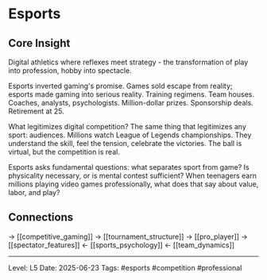 # Esports

## Core Insight
Digital athletics where reflexes meet strategy - the transformation of play into profession, hobby into spectacle.

Esports inverted gaming's promise. Games sold escape from reality; esports made gaming into serious reality. Training regimens. Team houses. Coaches, analysts, psychologists. Million-dollar prizes. Sponsorship deals. Retirement at 25.

What legitimizes digital competition? The same thing that legitimizes any sport: audiences. Millions watch League of Legends championships. They understand the skill, feel the tension, celebrate the victories. The ball is virtual, but the competition is real.

Esports asks fundamental questions: what separates sport from game? Is physicality necessary, or is mental contest sufficient? When teenagers earn millions playing video games professionally, what does that say about value, labor, and play?

## Connections
→ [[competitive_gaming]]
→ [[tournament_structure]]
→ [[pro_player]]
→ [[spectator_features]]
← [[sports_psychology]]
← [[team_dynamics]]

---
Level: L5
Date: 2025-06-23
Tags: #esports #competition #professional